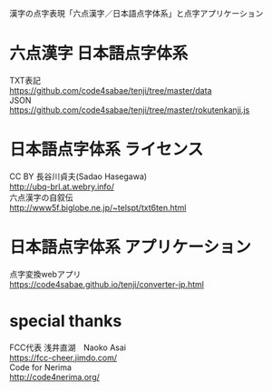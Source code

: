 漢字の点字表現「六点漢字／日本語点字体系」と点字アプリケーション  

# 六点漢字 日本語点字体系
TXT表記  
https://github.com/code4sabae/tenji/tree/master/data  
JSON  
https://github.com/code4sabae/tenji/tree/master/rokutenkanji.js  

# 日本語点字体系 ライセンス  
CC BY 長谷川貞夫(Sadao Hasegawa)  
http://ubq-brl.at.webry.info/  
六点漢字の自叙伝  
http://www5f.biglobe.ne.jp/~telspt/txt6ten.html

# 日本語点字体系 アプリケーション
点字変換webアプリ  
https://code4sabae.github.io/tenji/converter-jp.html  

# special thanks
FCC代表 浅井直湖　Naoko Asai  
https://fcc-cheer.jimdo.com/  
Code for Nerima  
http://code4nerima.org/  
